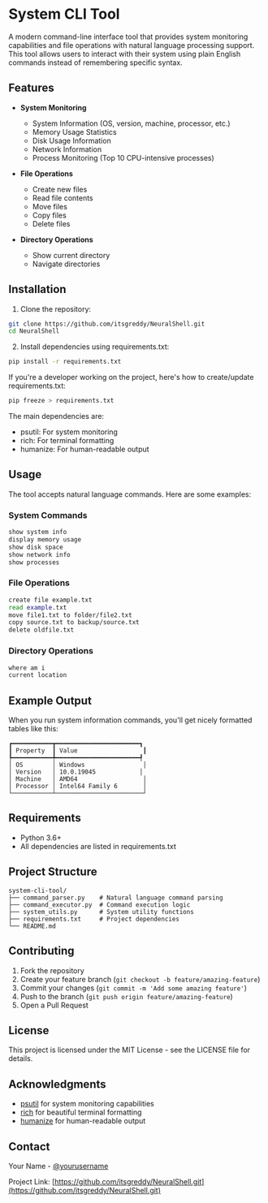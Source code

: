 # System CLI Tool

A modern command-line interface tool that provides system monitoring capabilities and file operations with natural language processing support. This tool allows users to interact with their system using plain English commands instead of remembering specific syntax.

## Features

- **System Monitoring**
  - System Information (OS, version, machine, processor, etc.)
  - Memory Usage Statistics
  - Disk Usage Information
  - Network Information
  - Process Monitoring (Top 10 CPU-intensive processes)

- **File Operations**
  - Create new files
  - Read file contents
  - Move files
  - Copy files
  - Delete files

- **Directory Operations**
  - Show current directory
  - Navigate directories

## Installation

1. Clone the repository:
```bash
git clone https://github.com/itsgreddy/NeuralShell.git
cd NeuralShell
```

2. Install dependencies using requirements.txt:
```bash
pip install -r requirements.txt
```

If you're a developer working on the project, here's how to create/update requirements.txt:
```bash
pip freeze > requirements.txt
```

The main dependencies are:
- psutil: For system monitoring
- rich: For terminal formatting
- humanize: For human-readable output

## Usage

The tool accepts natural language commands. Here are some examples:

### System Commands
```bash
show system info
display memory usage
show disk space
show network info
show processes
```

### File Operations
```bash
create file example.txt
read example.txt
move file1.txt to folder/file2.txt
copy source.txt to backup/source.txt
delete oldfile.txt
```

### Directory Operations
```bash
where am i
current location
```

## Example Output

When you run system information commands, you'll get nicely formatted tables like this:

```
┏━━━━━━━━━━━┳━━━━━━━━━━━━━━━━━━━━━━━┓
┃ Property  ┃ Value                  ┃
┡━━━━━━━━━━━╇━━━━━━━━━━━━━━━━━━━━━━━┩
│ OS        │ Windows                │
│ Version   │ 10.0.19045            │
│ Machine   │ AMD64                  │
│ Processor │ Intel64 Family 6       │
└───────────┴────────────────────────┘
```

## Requirements

- Python 3.6+
- All dependencies are listed in requirements.txt

## Project Structure

```
system-cli-tool/
├── command_parser.py    # Natural language command parsing
├── command_executor.py  # Command execution logic
├── system_utils.py      # System utility functions
├── requirements.txt     # Project dependencies
└── README.md
```

## Contributing

1. Fork the repository
2. Create your feature branch (`git checkout -b feature/amazing-feature`)
3. Commit your changes (`git commit -m 'Add some amazing feature'`)
4. Push to the branch (`git push origin feature/amazing-feature`)
5. Open a Pull Request

## License

This project is licensed under the MIT License - see the LICENSE file for details.

## Acknowledgments

- [psutil](https://github.com/giampaolo/psutil) for system monitoring capabilities
- [rich](https://github.com/Textualize/rich) for beautiful terminal formatting
- [humanize](https://github.com/jmoiron/humanize) for human-readable output

## Contact

Your Name - [@yourusername](https://twitter.com/yourusername)

Project Link: [https://github.com/itsgreddy/NeuralShell.git](https://github.com/itsgreddy/NeuralShell.git)